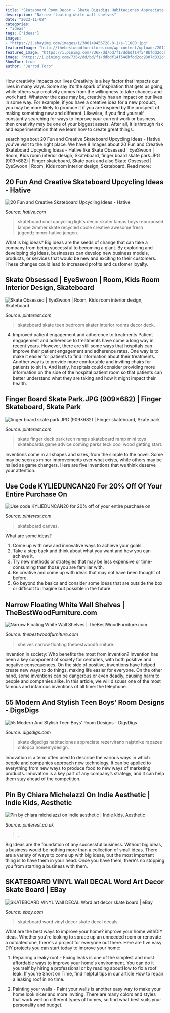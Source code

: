 ```yaml
---
title: "Skateboard Room Decor ~ Skate Digsdigs Habitaciones Appreciate Rezervirano Najstnike Rapazes Chłopca Homemydesign"
description: "Narrow floating white wall shelves"
date: "2022-11-08"
categories:
- "ideas"
tags: ["ideas"]
images:
- "https://i.ebayimg.com/images/i/380149456728-0-1/s-l1000.jpg"
featuredImage: "http://thebestwoodfurniture.com/wp-content/uploads/2017/03/Narrow-Floating-White-Wall-Shelves.jpg"
featured_image: "https://i.pinimg.com/736x/dd/bd/f1/ddbdf14f548bfdd2cc9307d332df5adb--board-skate-tech-deck.jpg"
image: "https://i.pinimg.com/736x/dd/bd/f1/ddbdf14f548bfdd2cc9307d332df5adb--board-skate-tech-deck.jpg"
ShowToc: true
author: "Jerrod Torp"
---
```



How creativity impacts our lives
Creativity is a key factor that impacts our lives in many ways. Some say it’s the spark of inspiration that gets us going, while others say creativity comes from the willingness to take chances and work hard. Whatever the case may be, creativity has an impact on our lives in some way. 
For example, if you have a creative idea for a new product, you may be more likely to produce it if you are inspired by the prospect of making something new and different. Likewise, if you find yourself constantly searching for ways to improve your current work or business, then creativity may be one of your biggest assets. After all, it is through risk and experimentation that we learn how to create great things.

	

		
searching about 20 Fun and Creative Skateboard Upcycling Ideas - Hative you've visit to the right place. We have 8 Images about 20 Fun and Creative Skateboard Upcycling Ideas - Hative like Skate Obsessed | EyeSwoon | Room, Kids room interior design, Skateboard, finger board skate park.JPG (909×682) | Finger skateboard, Skate park and also Skate Obsessed | EyeSwoon | Room, Kids room interior design, Skateboard. Read more:
		
    
## 20 Fun And Creative Skateboard Upcycling Ideas - Hative

<img loading=lazy src="https://hative.com/wp-content/uploads/2015/06/skateboard-upcycling-ideas/2-skateboard-upcycling-ideas.jpg" onerror="this.onerror=null;this.src='https://tse4.mm.bing.net/th?id=OIP.detVSpwCAuQ1WG0NZ-RH9gHaJ6&amp;pid=15.1';" alt="20 Fun and Creative Skateboard Upcycling Ideas - Hative">

_Source: hative.com_

>skateboard cool upcycling lights decor skater lamps boys repurposed lampe zimmer skate recycled coole creative awesome fresh jugendzimmer hative jungen. 

	

What is big ideas?
Big ideas are the seeds of change that can take a company from being successful to becoming a giant. By exploring and developing big ideas, businesses can develop new business models, products, or services that would be new and exciting to their customers. These changes could lead to increased profits and customer loyalty.

    
## Skate Obsessed | EyeSwoon | Room, Kids Room Interior Design, Skateboard

<img loading=lazy src="https://i.pinimg.com/736x/c0/70/50/c0705098363a9a4b1a55d9b217ee3798--skateboard-bedroom-skateboard-furniture.jpg" onerror="this.onerror=null;this.src='https://tse1.mm.bing.net/th?id=OIP.MQ3H-XVrkJSDJpZn2bX7ogHaE8&amp;pid=15.1';" alt="Skate Obsessed | EyeSwoon | Room, Kids room interior design, Skateboard">

_Source: pinterest.com_

>skateboard skate teen bedroom skater interior rooms decor deck. 

	

4) Improved patient engagement and adherence to treatments
Patient engagement and adherence to treatments have come a long way in recent years. However, there are still some ways that hospitals can improve their patient engagement and adherence rates. One way is to make it easier for patients to find information about their treatments. Another way is to provide more comfortable and inviting chairs for patients to sit in. And lastly, hospitals could consider providing more information on the side of the hospital patient room so that patients can better understand what they are taking and how it might impact their health.

    
## Finger Board Skate Park.JPG (909×682) | Finger Skateboard, Skate Park

<img loading=lazy src="https://i.pinimg.com/736x/dd/bd/f1/ddbdf14f548bfdd2cc9307d332df5adb--board-skate-tech-deck.jpg" onerror="this.onerror=null;this.src='https://tse4.mm.bing.net/th?id=OIP.A8x8UEjM7KZMMsCKALLvwAHaFj&amp;pid=15.1';" alt="finger board skate park.JPG (909×682) | Finger skateboard, Skate park">

_Source: pinterest.com_

>skate finger deck park tech ramps skateboard ramp mini toys skateboards game advice coming parks teck cool wood getting start. 

	

Inventions come in all shapes and sizes, from the simple to the novel. Some may be seen as minor improvements over what exists, while others may be hailed as game changers. Here are five inventions that we think deserve your attention.

    
## Use Code KYLIEDUNCAN20 For 20% Off Of Your Entire Purchase On

<img loading=lazy src="https://i.pinimg.com/736x/65/d7/3d/65d73d21c66fd479bec8aebc67b56476.jpg" onerror="this.onerror=null;this.src='https://tse4.mm.bing.net/th?id=OIP.Rhzsi3D2gaauvu7DAVsdvQAAAA&amp;pid=15.1';" alt="Use code KYLIEDUNCAN20 for 20% off of your entire purchase on">

_Source: pinterest.com_

>skateboard canvas. 

	

What are some ideas?
1. Come up with new and innovative ways to achieve your goals. 
2. Take a step back and think about what you want and how you can achieve it. 
3. Try new methods or strategies that may be less expensive or time-consuming than those you are familiar with. 
4. Be creative and come up with ideas that may not have been thought of before. 
5. Go beyond the basics and consider some ideas that are outside the box or difficult to imagine but possible in the future.

    
## Narrow Floating White Wall Shelves | TheBestWoodFurniture.com

<img loading=lazy src="http://thebestwoodfurniture.com/wp-content/uploads/2017/03/Narrow-Floating-White-Wall-Shelves.jpg" onerror="this.onerror=null;this.src='https://tse2.mm.bing.net/th?id=OIP.x-NbLayhdhLvlgRU6hSOoAHaKz&amp;pid=15.1';" alt="Narrow Floating White Wall Shelves | TheBestWoodFurniture.com">

_Source: thebestwoodfurniture.com_

>shelves narrow floating thebestwoodfurniture. 

	

Invention in society: Who benefits the most from invention?
Invention has been a key component of society for centuries, with both positive and negative consequences. On the side of positive, inventions have helped create new ways to do things, making life easier for everyone. On the other hand, some inventions can be dangerous or even deadly, causing harm to people and companies alike. In this article, we will discuss one of the most famous and infamous inventions of all time: the telephone.

    
## 55 Modern And Stylish Teen Boys&#039; Room Designs - DigsDigs

<img loading=lazy src="https://www.digsdigs.com/photos/modern-and-stylish-teen-boy-rooms-29.jpg" onerror="this.onerror=null;this.src='https://tse1.mm.bing.net/th?id=OIP.u8ZRmjNl9cr12coHQ8OZpwAAAA&amp;pid=15.1';" alt="55 Modern And Stylish Teen Boys&#039; Room Designs - DigsDigs">

_Source: digsdigs.com_

>skate digsdigs habitaciones appreciate rezervirano najstnike rapazes chłopca homemydesign. 

	

Innovation is a term often used to describe the various ways in which people and companies approach new technology. It can be applied to everything from new ways to produce food to new ways of marketing products. Innovation is a key part of any company’s strategy, and it can help them stay ahead of the competition.

    
## Pin By Chiara Michelazzi On Indie Aesthetic | Indie Kids, Aesthetic

<img loading=lazy src="https://i.pinimg.com/736x/83/5e/8c/835e8cf69ef3769ea53c56b60441f0fa.jpg" onerror="this.onerror=null;this.src='https://tse2.mm.bing.net/th?id=OIP.GXNZP2M2TrqK-PNnq81PsQHaNK&amp;pid=15.1';" alt="Pin by chiara michelazzi on indie aesthetic | Indie kids, Aesthetic">

_Source: pinterest.co.uk_

>. 

	

Big Ideas are the foundation of any successful business. Without big ideas, a business would be nothing more than a collection of small ideas. There are a variety of ways to come up with big ideas, but the most important thing is to have them in your head. Once you have them, there's no stopping you from starting a business with them.

    
## SKATEBOARD VINYL Wall DECAL Word Art Decor Skate Board | EBay

<img loading=lazy src="https://i.ebayimg.com/images/i/380149456728-0-1/s-l1000.jpg" onerror="this.onerror=null;this.src='https://tse3.mm.bing.net/th?id=OIP.pI3PqMvWFnf8vUAqKFVn5QHaGB&amp;pid=15.1';" alt="SKATEBOARD VINYL Wall DECAL Word art decor skate board | eBay">

_Source: ebay.com_

>skateboard word vinyl decor skate decal decals. 

	

What are the best ways to improve your home?
improve your home withDIY ideas. Whether you're looking to spruce up an unneeded room or renovate a outdated one, there's a project for everyone out there. Here are five easy DIY projects you can start today to improve your home: 
1. Repairing a leaky roof - Fixing leaks is one of the simplest and most affordable ways to improve your home's environment. You can do it yourself by hiring a professional or by reading aboutHow to fix a roof leak. If you're Short on Time, find helpful tips in our article How to repair a leaking roof in no time. 

2. Painting your walls - Paint your walls is another easy way to make your home look nicer and more inviting. There are many colors and styles that work well on different types of homes, so find what best suits your personality and budget.

